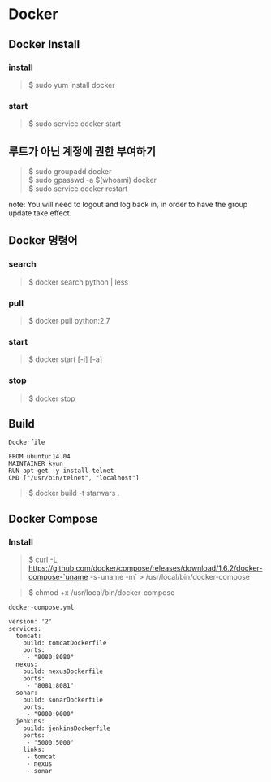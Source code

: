 Docker
======

Docker Install 
--------------

### install

>$ sudo yum install docker

### start

>$ sudo service docker start

루트가 아닌 계정에 권한 부여하기
------------------------------

>$ sudo groupadd docker  
>$ sudo gpasswd -a $(whoami) docker  
>$ sudo service docker restart

note: You will need to logout and log back in, in order to have the group update take effect.

Docker 명령어 
------------

### search

>$ docker search python | less

### pull

>$ docker pull python:2.7


### start

>$ docker start [-i] [-a] <contailner>

### stop

>$ docker stop <contailner>


Build
-----

`Dockerfile`
```
FROM ubuntu:14.04
MAINTAINER kyun
RUN apt-get -y install telnet
CMD ["/usr/bin/telnet", "localhost"]
```

>$ docker build -t starwars .


Docker Compose
--------------

### Install

>$ curl -L https://github.com/docker/compose/releases/download/1.6.2/docker-compose-`uname -s`-`uname -m` > /usr/local/bin/docker-compose  

  
>$ chmod +x /usr/local/bin/docker-compose


`docker-compose.yml`
```
version: '2'
services:
  tomcat:
    build: tomcatDockerfile
    ports:
     - "8080:8080"
  nexus:
    build: nexusDockerfile
    ports:
     - "8081:8081"
  sonar:
    build: sonarDockerfile
    ports:
     - "9000:9000"
  jenkins:
    build: jenkinsDockerfile
    ports:
     - "5000:5000"
    links:
     - tomcat
     - nexus
     - sonar
```

